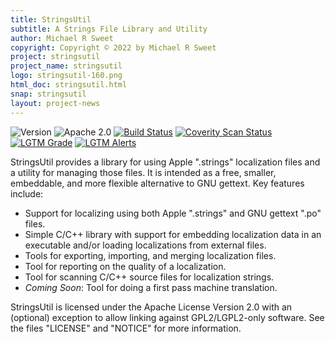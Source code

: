 ```yaml
---
title: StringsUtil
subtitle: A Strings File Library and Utility
author: Michael R Sweet
copyright: Copyright © 2022 by Michael R Sweet
project: stringsutil
project_name: stringsutil
logo: stringsutil-160.png
html_doc: stringsutil.html
snap: stringsutil
layout: project-news
---
```


![Version](https://img.shields.io/github/v/release/michaelrsweet/stringsutil?include_prereleases)
![Apache 2.0](https://img.shields.io/github/license/michaelrsweet/stringsutil)
[![Build Status](https://img.shields.io/github/workflow/status/michaelrsweet/stringsutil/Build)](https://github.com/michaelrsweet/stringsutil/actions/workflows/build.yml)
[![Coverity Scan Status](https://img.shields.io/coverity/scan/24835.svg)](https://scan.coverity.com/projects/michaelrsweet-stringsutil)
[![LGTM Grade](https://img.shields.io/lgtm/grade/cpp/github/michaelrsweet/stringsutil)](https://lgtm.com/projects/g/michaelrsweet/stringsutil/context:cpp)
[![LGTM Alerts](https://img.shields.io/lgtm/alerts/github/michaelrsweet/stringsutil)](https://lgtm.com/projects/g/michaelrsweet/stringsutil/)

StringsUtil provides a library for using Apple ".strings" localization files and
a utility for managing those files.  It is intended as a free, smaller,
embeddable, and more flexible alternative to GNU gettext.  Key features include:

- Support for localizing using both Apple ".strings" and GNU gettext ".po"
  files.
- Simple C/C++ library with support for embedding localization data in an
  executable and/or loading localizations from external files.
- Tools for exporting, importing, and merging localization files.
- Tool for reporting on the quality of a localization.
- Tool for scanning C/C++ source files for localization strings.
- *Coming Soon*: Tool for doing a first pass machine translation.

StringsUtil is licensed under the Apache License Version 2.0 with an (optional)
exception to allow linking against GPL2/LGPL2-only software.  See the files
"LICENSE" and "NOTICE" for more information.
